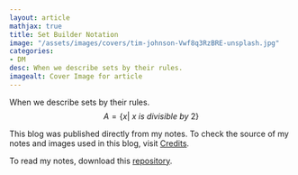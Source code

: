 ```yaml
---
layout: article
mathjax: true
title: Set Builder Notation
image: "/assets/images/covers/tim-johnson-Vwf8q3RzBRE-unsplash.jpg"
categories:
- DM
desc: When we describe sets by their rules. 
imagealt: Cover Image for article
---
```


When we describe sets by their rules.
$$A = \{ x |\  x\ is\ divisible\ by\ 2 \}$$

































































































































































































































































































































































































This blog was published directly from my notes.
To check the source of my notes and images used in this blog, visit <a href="/credits.html" target="_blank">Credits</a>.

To read my notes, download this <a href="https://github.com/bovem/CS" target="blank">repository</a>.